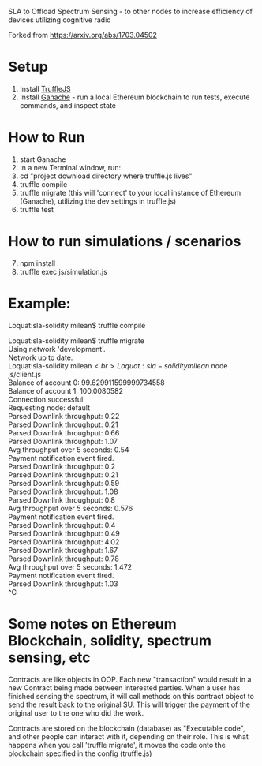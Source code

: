 SLA to Offload Spectrum Sensing - to other nodes to increase efficiency of devices utilizing cognitive radio

Forked from https://arxiv.org/abs/1703.04502

# Setup
1. Install [TruffleJS](https://github.com/trufflesuite/truffle)
2. Install [Ganache](http://truffleframework.com/ganache/) - run a local Ethereum blockchain to run tests, execute commands, and inspect state

# How to Run
1. start Ganache
2. In a new Terminal window, run:
3. cd "project download directory where truffle.js lives"
4. truffle compile
5. truffle migrate (this will 'connect' to your local instance of Ethereum (Ganache), utilizing the dev settings in truffle.js)
6. truffle test

# How to run simulations / scenarios
7. npm install
8. truffle exec  js/simulation.js

# Example:
Loquat:sla-solidity milean$ truffle compile<br>

Loquat:sla-solidity milean$ truffle migrate<br>
Using network 'development'.<br>
Network up to date.<br>
Loquat:sla-solidity milean$<br>
Loquat:sla-solidity milean$ node js/client.js<br>
Balance of account 0: 99.629911599999734558<br>
Balance of account 1: 100.0080582<br>
Connection successful<br>
Requesting node: default<br>
Parsed Downlink throughput: 0.22<br>
Parsed Downlink throughput: 0.21<br>
Parsed Downlink throughput: 0.66<br>
Parsed Downlink throughput: 1.07<br>
Avg throughput over 5 seconds: 0.54<br>
Payment notification event fired.<br>
Parsed Downlink throughput: 0.2<br>
Parsed Downlink throughput: 0.21<br>
Parsed Downlink throughput: 0.59<br>
Parsed Downlink throughput: 1.08<br>
Parsed Downlink throughput: 0.8
<br>Avg throughput over 5 seconds: 0.576
<br>Payment notification event fired.
<br>Parsed Downlink throughput: 0.4
<br>Parsed Downlink throughput: 0.49
<br>Parsed Downlink throughput: 4.02
<br>Parsed Downlink throughput: 1.67
<br>Parsed Downlink throughput: 0.78
<br>Avg throughput over 5 seconds: 1.472
<br>Payment notification event fired.
<br>Parsed Downlink throughput: 1.03<br>
^C

# Some notes on Ethereum Blockchain, solidity, spectrum sensing, etc
Contracts are like objects in OOP. Each new "transaction" would result in a new Contract being made between interested parties.
When a user has finished sensing the spectrum, it will call methods on this contract object to send the result back to the original SU.
This will trigger the payment of the original user to the one who did the work.


Contracts are stored on the blockchain (database) as "Executable code", and other people can interact with it, depending on their role. This is what happens when you call 'truffle migrate', it moves the code onto the blockchain specified in the config (truffle.js)
